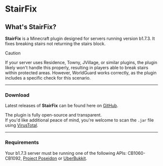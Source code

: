 # StairFix
## What's StairFix?
**StairFix** is a Minecraft plugin designed for servers running version b1.7.3. It fixes breaking stairs not returning the stairs block.

> [!CAUTION]
> If your server uses Residence, Towny, JVillage, or similar plugins, the plugin likely won't handle this properly, resulting in players able to break stairs within protected areas. However, WorldGuard works correctly, as the plugin includes a specific check for this scenario.

---
### Download
Latest releases of **StairFix** can be found here on [GitHub](https://github.com/AleksandarHaralanov/StairFix/releases).<br>

The plugin is fully open-source and transparent.<br>
If you'd like additional peace of mind, you're welcome to scan the `.jar` file using [VirusTotal](https://www.virustotal.com/gui/home/upload).

---
### Requirements
Your b1.7.3 server must be running one of the following APIs: CB1060-CB1092, [Project Poseidon](https://github.com/retromcorg/Project-Poseidon) or [UberBukkit](https://github.com/Moresteck/Project-Poseidon-Uberbukkit).
